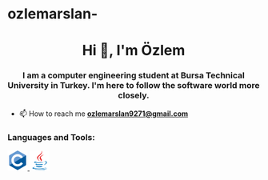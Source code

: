 # ozlemarslan-
<h1 align="center">Hi 👋, I'm Özlem</h1>
<h3 align="center">I am a computer engineering student at Bursa Technical University in Turkey. I'm here to follow the software world more closely.</h3>

- 📫 How to reach me **ozlemarslan9271@gmail.com**

<p align="left">
</p>

<h3 align="left">Languages and Tools:</h3>
<p align="left"> <a href="https://www.cprogramming.com/" target="_blank" rel="noreferrer"> <img src="https://raw.githubusercontent.com/devicons/devicon/master/icons/c/c-original.svg" alt="c" width="40" height="40"/> </a> <a href="https://www.java.com" target="_blank" rel="noreferrer"> <img src="https://raw.githubusercontent.com/devicons/devicon/master/icons/java/java-original.svg" alt="java" width="40" height="40"/> </a> </p>
